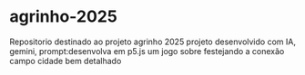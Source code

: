 # agrinho-2025
Repositorio destinado ao projeto agrinho 2025
projeto desenvolvido com IA, gemini, prompt:desenvolva em p5.js um jogo sobre festejando a conexão campo cidade bem detalhado

